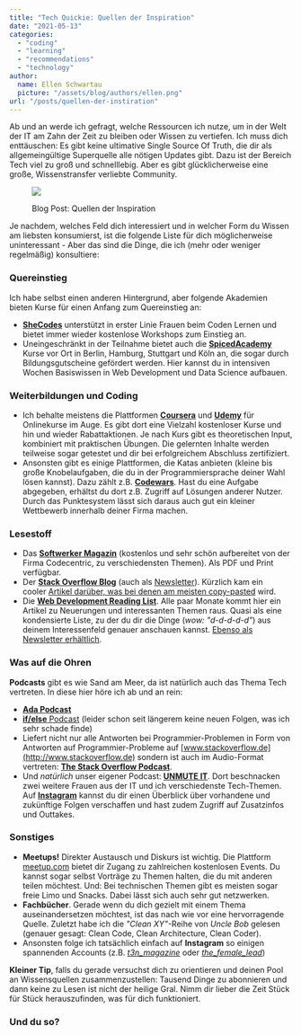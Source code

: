 ```yaml
---
title: "Tech Quickie: Quellen der Inspiration"
date: "2021-05-13"
categories:
  - "coding"
  - "learning"
  - "recommendations"
  - "technology"
author:
  name: Ellen Schwartau
  picture: "/assets/blog/authors/ellen.png"
url: "/posts/quellen-der-instiration"
---
```


Ab und an werde ich gefragt, welche Ressourcen ich nutze, um in der Welt der IT am Zahn der Zeit zu bleiben oder Wissen zu vertiefen. Ich muss dich enttäuschen: Es gibt keine ultimative Single Source Of Truth, die dir als allgemeingültige Superquelle alle nötigen Updates gibt. Dazu ist der Bereich Tech viel zu groß und schnelllebig. Aber es gibt glücklicherweise eine große, Wissenstransfer verliebte Community.

<figure>

![](https://ellenschwartau.files.wordpress.com/2021/05/diego-ph-fiq0tet6llw-unsplash.jpg?w=750)

<figcaption>

Blog Post: Quellen der Inspiration

</figcaption>

</figure>

Je nachdem, welches Feld dich interessiert und in welcher Form du Wissen am liebsten konsumierst, ist die folgende Liste für dich möglicherweise uninteressant - Aber das sind die Dinge, die ich (mehr oder weniger regelmäßig) konsultiere:

### Quereinstieg

Ich habe selbst einen anderen Hintergrund, aber folgende Akademien bieten Kurse für einen Anfang zum Quereinstieg an:

- [**SheCodes**](https://www.shecodes.io/) unterstützt in erster Linie Frauen beim Coden Lernen und bietet immer wieder kostenlose Workshops zum Einstieg an.
- Uneingeschränkt in der Teilnahme bietet auch die **[SpicedAcademy](http://www.spiced-academy.com)** Kurse vor Ort in Berlin, Hamburg, Stuttgart und Köln an, die sogar durch Bildungsgutscheine gefördert werden. Hier kannst du in intensiven Wochen Basiswissen in Web Development und Data Science aufbauen.

### Weiterbildungen und Coding

- Ich behalte meistens die Plattformen [**Coursera**](https://www.coursera.org/) und [**Udemy**](https://www.udemy.com/) für Onlinekurse im Auge. Es gibt dort eine Vielzahl kostenloser Kurse und hin und wieder Rabattaktionen. Je nach Kurs gibt es theoretischen Input, kombiniert mit praktischen Übungen. Die gelernten Inhalte werden teilweise sogar getestet und dir bei erfolgreichem Abschluss zertifiziert.
- Ansonsten gibt es einige Plattformen, die Katas anbieten (kleine bis große Knobelaufgaben, die du in der Programmiersprache deiner Wahl lösen kannst). Dazu zählt z.B. [**Codewars**](https://www.codewars.com/). Hast du eine Aufgabe abgegeben, erhältst du dort z.B. Zugriff auf Lösungen anderer Nutzer. Durch das Punktesystem lässt sich daraus auch gut ein kleiner Wettbewerb innerhalb deiner Firma machen.

### Lesestoff

- Das [**Softwerker Magazin**](https://www.codecentric.de/wissen/softwerker) (kostenlos und sehr schön aufbereitet von der Firma Codecentric, zu verschiedensten Themen). Als PDF und Print verfügbar.
- Der **[Stack Overflow Blog](https://stackoverflow.blog/)** (auch als [Newsletter](https://stackoverflow.blog/newsletter/)). Kürzlich kam ein cooler [Artikel darüber, was bei denen am meisten copy-pasted](https://stackoverflow.blog/2021/04/30/the-overflow-71-copied-and-pasted/) wird.
- Die [**Web Development Reading List**](https://wdrl.info/archive). Alle paar Monate kommt hier ein Artikel zu Neuerungen und interessanten Themen raus. Quasi als eine kondensierte Liste, zu der du dir die Dinge (_wow: "d-d-d-d-d"_) aus deinem Interessenfeld genauer anschauen kannst. [Ebenso als Newsletter erhältlich](https://wdrl.info/).

### Was auf die Ohren

**Podcasts** gibt es wie Sand am Meer, da ist natürlich auch das Thema Tech vertreten. In diese hier höre ich ab und an rein:

- [**Ada Podcast**](https://open.spotify.com/show/4bn4KMIcMSGiNtBRhIuOeR?si=bc2bbac797354b49)
- [**if/else** Podcast](https://open.spotify.com/show/5fUv3AsIyYocJm3UFbZSjm?si=a29375b5a1ab4e79) (leider schon seit längerem keine neuen Folgen, was ich sehr schade finde)
- Liefert nicht nur alle Antworten bei Programmier-Problemen in Form von Antworten auf Programmier-Probleme auf [www.stackoverflow.de](http://www.stackoverflow.de) sondern ist auch im Audio-Format vertreten: [**The Stack Overflow Podcast**](https://open.spotify.com/show/0e5eoM6w7eW9Wu7wMA04Tr?si=71f3b8e1ea2f4fc3).
- Und _natürlich_ unser eigener Podcast: [**UNMUTE IT**](https://open.spotify.com/show/4v3xXuY5Km98xnmeXeGZgx?si=1fea67d221674009). Dort beschnacken zwei weitere Frauen aus der IT und ich verschiedenste Tech-Themen. Auf [**Instagram**](https://www.instagram.com/berthi_elton_john/) kannst du dir einen Überblick über vorhandene und zukünftige Folgen verschaffen und hast zudem Zugriff auf Zusatzinfos und Outtakes.

### Sonstiges

- **Meetups!** Direkter Austausch und Diskurs ist wichtig. Die Plattform [meetup.com](https://www.meetup.com/) bietet dir Zugang zu zahlreichen kostenlosen Events. Du kannst sogar selbst Vorträge zu Themen halten, die du mit anderen teilen möchtest. Und: Bei technischen Themen gibt es meisten sogar freie Limo und Snacks. Dabei lässt sich auch sehr gut netzwerken.
- **Fachbücher**. Gerade wenn du dich gezielt mit einem Thema auseinandersetzen möchtest, ist das nach wie vor eine hervorragende Quelle. Zuletzt habe ich die _"Clean XY"_\-Reihe von _Uncle Bob_ gelesen (genauer gesagt: Clean Code, Clean Architecture, Clean Coder).
- Ansonsten folge ich tatsächlich einfach auf **Instagram** so einigen spannenden Accounts (z.B. _[t3n_magazine](https://www.instagram.com/t3n_magazin/)_ oder [_the_female_lead_](https://www.instagram.com/the_female_lead/))

**Kleiner Tip**, falls du gerade versuchst dich zu orientieren und deinen Pool an Wissensquellen zusammenzustellen: Tausend Dinge zu abonnieren und dann keine zu Lesen ist nicht der heilige Gral. Nimm dir lieber die Zeit Stück für Stück herauszufinden, was für dich funktioniert.

### Und du so?
